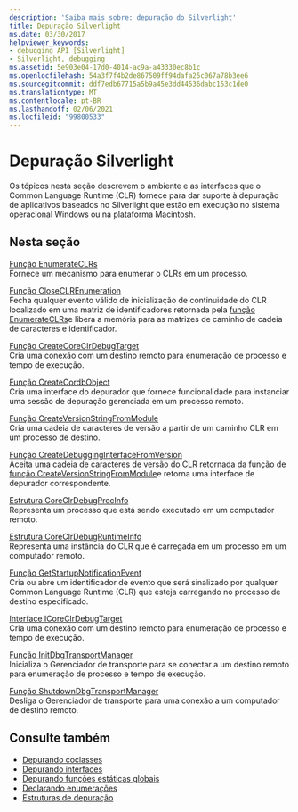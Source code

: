 ```yaml
---
description: 'Saiba mais sobre: depuração do Silverlight'
title: Depuração Silverlight
ms.date: 03/30/2017
helpviewer_keywords:
- debugging API [Silverlight]
- Silverlight, debugging
ms.assetid: 5e903e04-17d0-4014-ac9a-a43330ec8b1c
ms.openlocfilehash: 54a3f7f4b2de867509ff94dafa25c067a78b3ee6
ms.sourcegitcommit: ddf7edb67715a5b9a45e3dd44536dabc153c1de0
ms.translationtype: MT
ms.contentlocale: pt-BR
ms.lasthandoff: 02/06/2021
ms.locfileid: "99800533"
---
```

# <a name="silverlight-debugging"></a>Depuração Silverlight

Os tópicos nesta seção descrevem o ambiente e as interfaces que o Common Language Runtime (CLR) fornece para dar suporte à depuração de aplicativos baseados no Silverlight que estão em execução no sistema operacional Windows ou na plataforma Macintosh.  
  
## <a name="in-this-section"></a>Nesta seção  

 [Função EnumerateCLRs](enumerateclrs-function.md)  
 Fornece um mecanismo para enumerar o CLRs em um processo.  
  
 [Função CloseCLREnumeration](closeclrenumeration-function.md)  
 Fecha qualquer evento válido de inicialização de continuidade do CLR localizado em uma matriz de identificadores retornada pela [função EnumerateCLRs](enumerateclrs-function.md)e libera a memória para as matrizes de caminho de cadeia de caracteres e identificador.  
  
 [Função CreateCoreClrDebugTarget](createcoreclrdebugtarget-function.md)  
 Cria uma conexão com um destino remoto para enumeração de processo e tempo de execução.  
  
 [Função CreateCordbObject](createcordbobject-function.md)  
 Cria uma interface do depurador que fornece funcionalidade para instanciar uma sessão de depuração gerenciada em um processo remoto.  
  
 [Função CreateVersionStringFromModule](createversionstringfrommodule-function.md)  
 Cria uma cadeia de caracteres de versão a partir de um caminho CLR em um processo de destino.  
  
 [Função CreateDebuggingInterfaceFromVersion](createdebugginginterfacefromversion-function-for-silverlight.md)  
 Aceita uma cadeia de caracteres de versão do CLR retornada da função de [função CreateVersionStringFromModule](createversionstringfrommodule-function.md)e retorna uma interface de depurador correspondente.  
  
 [Estrutura CoreClrDebugProcInfo](coreclrdebugprocinfo-structure.md)  
 Representa um processo que está sendo executado em um computador remoto.  
  
 [Estrutura CoreClrDebugRuntimeInfo](coreclrdebugruntimeinfo-structure.md)  
 Representa uma instância do CLR que é carregada em um processo em um computador remoto.  
  
 [Função GetStartupNotificationEvent](getstartupnotificationevent-function.md)  
 Cria ou abre um identificador de evento que será sinalizado por qualquer Common Language Runtime (CLR) que esteja carregando no processo de destino especificado.  
  
 [Interface ICoreClrDebugTarget](icoreclrdebugtarget-interface.md)  
 Cria uma conexão com um destino remoto para enumeração de processo e tempo de execução.  
  
 [Função InitDbgTransportManager](initdbgtransportmanager-function.md)  
 Inicializa o Gerenciador de transporte para se conectar a um destino remoto para enumeração de processo e tempo de execução.  
  
 [Função ShutdownDbgTransportManager](shutdowndbgtransportmanager-function.md)  
 Desliga o Gerenciador de transporte para uma conexão a um computador de destino remoto.  
  
## <a name="see-also"></a>Consulte também

- [Depurando coclasses](debugging-coclasses.md)
- [Depurando interfaces](debugging-interfaces.md)
- [Depurando funções estáticas globais](debugging-global-static-functions.md)
- [Declarando enumerações](debugging-enumerations.md)
- [Estruturas de depuração](debugging-structures.md)
